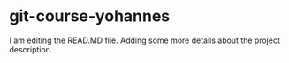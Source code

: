 # git-course-yohannes
I am editing the READ.MD file. Adding some more details about the project description.
